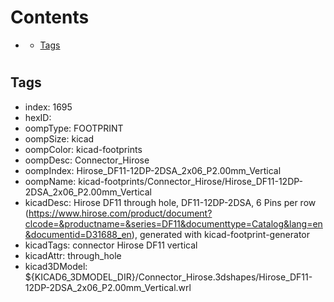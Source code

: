 



Contents
========

* [](#)
	* [Tags](#tags)

# 

## Tags

- index: 1695
- hexID: 
- oompType: FOOTPRINT
- oompSize: kicad
- oompColor: kicad-footprints
- oompDesc: Connector_Hirose
- oompIndex: Hirose_DF11-12DP-2DSA_2x06_P2.00mm_Vertical
- oompName: kicad-footprints/Connector_Hirose/Hirose_DF11-12DP-2DSA_2x06_P2.00mm_Vertical
- kicadDesc: Hirose DF11 through hole, DF11-12DP-2DSA, 6 Pins per row (https://www.hirose.com/product/document?clcode=&productname=&series=DF11&documenttype=Catalog&lang=en&documentid=D31688_en), generated with kicad-footprint-generator
- kicadTags: connector Hirose DF11 vertical
- kicadAttr: through_hole
- kicad3DModel: ${KICAD6_3DMODEL_DIR}/Connector_Hirose.3dshapes/Hirose_DF11-12DP-2DSA_2x06_P2.00mm_Vertical.wrl

